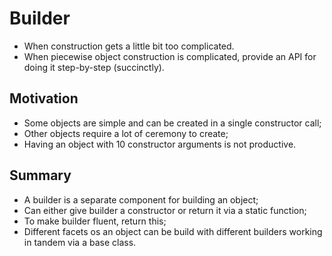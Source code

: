 # Builder
* When construction gets a little bit too complicated.
* When piecewise object construction is complicated, provide an API for doing it step-by-step (succinctly).

## Motivation
* Some objects are simple and can be created in a single constructor call;
* Other objects require a lot of ceremony to create;
* Having an object with 10 constructor arguments is not productive.

## Summary
* A builder is a separate component for building an object;
* Can either give builder a constructor or return it via a static function;
* To make builder fluent, return this;
* Different facets os an object can be build with different builders working in tandem via a base class.